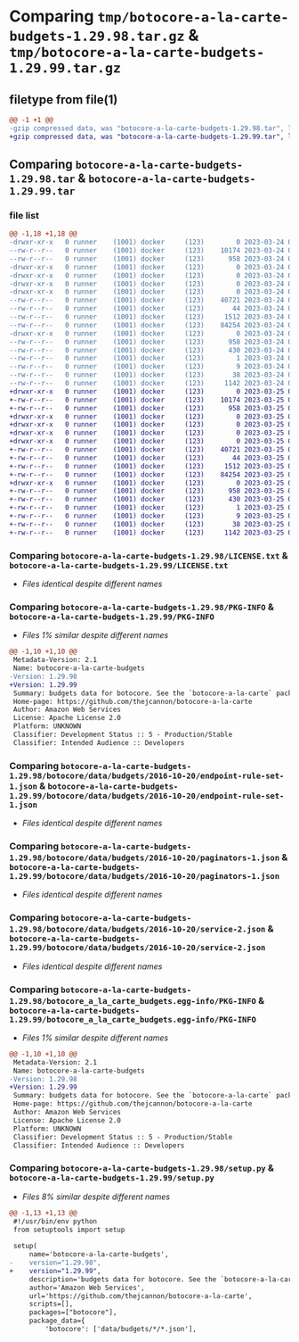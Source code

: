 # Comparing `tmp/botocore-a-la-carte-budgets-1.29.98.tar.gz` & `tmp/botocore-a-la-carte-budgets-1.29.99.tar.gz`

## filetype from file(1)

```diff
@@ -1 +1 @@
-gzip compressed data, was "botocore-a-la-carte-budgets-1.29.98.tar", last modified: Fri Mar 24 01:24:10 2023, max compression
+gzip compressed data, was "botocore-a-la-carte-budgets-1.29.99.tar", last modified: Sat Mar 25 01:22:29 2023, max compression
```

## Comparing `botocore-a-la-carte-budgets-1.29.98.tar` & `botocore-a-la-carte-budgets-1.29.99.tar`

### file list

```diff
@@ -1,18 +1,18 @@
-drwxr-xr-x   0 runner    (1001) docker     (123)        0 2023-03-24 01:24:10.521858 botocore-a-la-carte-budgets-1.29.98/
--rw-r--r--   0 runner    (1001) docker     (123)    10174 2023-03-24 01:24:10.000000 botocore-a-la-carte-budgets-1.29.98/LICENSE.txt
--rw-r--r--   0 runner    (1001) docker     (123)      958 2023-03-24 01:24:10.517858 botocore-a-la-carte-budgets-1.29.98/PKG-INFO
-drwxr-xr-x   0 runner    (1001) docker     (123)        0 2023-03-24 01:24:10.517858 botocore-a-la-carte-budgets-1.29.98/botocore/
-drwxr-xr-x   0 runner    (1001) docker     (123)        0 2023-03-24 01:24:10.517858 botocore-a-la-carte-budgets-1.29.98/botocore/data/
-drwxr-xr-x   0 runner    (1001) docker     (123)        0 2023-03-24 01:24:10.517858 botocore-a-la-carte-budgets-1.29.98/botocore/data/budgets/
-drwxr-xr-x   0 runner    (1001) docker     (123)        0 2023-03-24 01:24:10.517858 botocore-a-la-carte-budgets-1.29.98/botocore/data/budgets/2016-10-20/
--rw-r--r--   0 runner    (1001) docker     (123)    40721 2023-03-24 01:23:57.000000 botocore-a-la-carte-budgets-1.29.98/botocore/data/budgets/2016-10-20/endpoint-rule-set-1.json
--rw-r--r--   0 runner    (1001) docker     (123)       44 2023-03-24 01:23:57.000000 botocore-a-la-carte-budgets-1.29.98/botocore/data/budgets/2016-10-20/examples-1.json
--rw-r--r--   0 runner    (1001) docker     (123)     1512 2023-03-24 01:23:57.000000 botocore-a-la-carte-budgets-1.29.98/botocore/data/budgets/2016-10-20/paginators-1.json
--rw-r--r--   0 runner    (1001) docker     (123)    84254 2023-03-24 01:23:57.000000 botocore-a-la-carte-budgets-1.29.98/botocore/data/budgets/2016-10-20/service-2.json
-drwxr-xr-x   0 runner    (1001) docker     (123)        0 2023-03-24 01:24:10.517858 botocore-a-la-carte-budgets-1.29.98/botocore_a_la_carte_budgets.egg-info/
--rw-r--r--   0 runner    (1001) docker     (123)      958 2023-03-24 01:24:10.000000 botocore-a-la-carte-budgets-1.29.98/botocore_a_la_carte_budgets.egg-info/PKG-INFO
--rw-r--r--   0 runner    (1001) docker     (123)      430 2023-03-24 01:24:10.000000 botocore-a-la-carte-budgets-1.29.98/botocore_a_la_carte_budgets.egg-info/SOURCES.txt
--rw-r--r--   0 runner    (1001) docker     (123)        1 2023-03-24 01:24:10.000000 botocore-a-la-carte-budgets-1.29.98/botocore_a_la_carte_budgets.egg-info/dependency_links.txt
--rw-r--r--   0 runner    (1001) docker     (123)        9 2023-03-24 01:24:10.000000 botocore-a-la-carte-budgets-1.29.98/botocore_a_la_carte_budgets.egg-info/top_level.txt
--rw-r--r--   0 runner    (1001) docker     (123)       38 2023-03-24 01:24:10.521858 botocore-a-la-carte-budgets-1.29.98/setup.cfg
--rw-r--r--   0 runner    (1001) docker     (123)     1142 2023-03-24 01:24:10.000000 botocore-a-la-carte-budgets-1.29.98/setup.py
+drwxr-xr-x   0 runner    (1001) docker     (123)        0 2023-03-25 01:22:29.594764 botocore-a-la-carte-budgets-1.29.99/
+-rw-r--r--   0 runner    (1001) docker     (123)    10174 2023-03-25 01:22:29.000000 botocore-a-la-carte-budgets-1.29.99/LICENSE.txt
+-rw-r--r--   0 runner    (1001) docker     (123)      958 2023-03-25 01:22:29.594764 botocore-a-la-carte-budgets-1.29.99/PKG-INFO
+drwxr-xr-x   0 runner    (1001) docker     (123)        0 2023-03-25 01:22:29.590763 botocore-a-la-carte-budgets-1.29.99/botocore/
+drwxr-xr-x   0 runner    (1001) docker     (123)        0 2023-03-25 01:22:29.590763 botocore-a-la-carte-budgets-1.29.99/botocore/data/
+drwxr-xr-x   0 runner    (1001) docker     (123)        0 2023-03-25 01:22:29.590763 botocore-a-la-carte-budgets-1.29.99/botocore/data/budgets/
+drwxr-xr-x   0 runner    (1001) docker     (123)        0 2023-03-25 01:22:29.594764 botocore-a-la-carte-budgets-1.29.99/botocore/data/budgets/2016-10-20/
+-rw-r--r--   0 runner    (1001) docker     (123)    40721 2023-03-25 01:22:12.000000 botocore-a-la-carte-budgets-1.29.99/botocore/data/budgets/2016-10-20/endpoint-rule-set-1.json
+-rw-r--r--   0 runner    (1001) docker     (123)       44 2023-03-25 01:22:12.000000 botocore-a-la-carte-budgets-1.29.99/botocore/data/budgets/2016-10-20/examples-1.json
+-rw-r--r--   0 runner    (1001) docker     (123)     1512 2023-03-25 01:22:12.000000 botocore-a-la-carte-budgets-1.29.99/botocore/data/budgets/2016-10-20/paginators-1.json
+-rw-r--r--   0 runner    (1001) docker     (123)    84254 2023-03-25 01:22:12.000000 botocore-a-la-carte-budgets-1.29.99/botocore/data/budgets/2016-10-20/service-2.json
+drwxr-xr-x   0 runner    (1001) docker     (123)        0 2023-03-25 01:22:29.594764 botocore-a-la-carte-budgets-1.29.99/botocore_a_la_carte_budgets.egg-info/
+-rw-r--r--   0 runner    (1001) docker     (123)      958 2023-03-25 01:22:29.000000 botocore-a-la-carte-budgets-1.29.99/botocore_a_la_carte_budgets.egg-info/PKG-INFO
+-rw-r--r--   0 runner    (1001) docker     (123)      430 2023-03-25 01:22:29.000000 botocore-a-la-carte-budgets-1.29.99/botocore_a_la_carte_budgets.egg-info/SOURCES.txt
+-rw-r--r--   0 runner    (1001) docker     (123)        1 2023-03-25 01:22:29.000000 botocore-a-la-carte-budgets-1.29.99/botocore_a_la_carte_budgets.egg-info/dependency_links.txt
+-rw-r--r--   0 runner    (1001) docker     (123)        9 2023-03-25 01:22:29.000000 botocore-a-la-carte-budgets-1.29.99/botocore_a_la_carte_budgets.egg-info/top_level.txt
+-rw-r--r--   0 runner    (1001) docker     (123)       38 2023-03-25 01:22:29.594764 botocore-a-la-carte-budgets-1.29.99/setup.cfg
+-rw-r--r--   0 runner    (1001) docker     (123)     1142 2023-03-25 01:22:29.000000 botocore-a-la-carte-budgets-1.29.99/setup.py
```

### Comparing `botocore-a-la-carte-budgets-1.29.98/LICENSE.txt` & `botocore-a-la-carte-budgets-1.29.99/LICENSE.txt`

 * *Files identical despite different names*

### Comparing `botocore-a-la-carte-budgets-1.29.98/PKG-INFO` & `botocore-a-la-carte-budgets-1.29.99/PKG-INFO`

 * *Files 1% similar despite different names*

```diff
@@ -1,10 +1,10 @@
 Metadata-Version: 2.1
 Name: botocore-a-la-carte-budgets
-Version: 1.29.98
+Version: 1.29.99
 Summary: budgets data for botocore. See the `botocore-a-la-carte` package for more info.
 Home-page: https://github.com/thejcannon/botocore-a-la-carte
 Author: Amazon Web Services
 License: Apache License 2.0
 Platform: UNKNOWN
 Classifier: Development Status :: 5 - Production/Stable
 Classifier: Intended Audience :: Developers
```

### Comparing `botocore-a-la-carte-budgets-1.29.98/botocore/data/budgets/2016-10-20/endpoint-rule-set-1.json` & `botocore-a-la-carte-budgets-1.29.99/botocore/data/budgets/2016-10-20/endpoint-rule-set-1.json`

 * *Files identical despite different names*

### Comparing `botocore-a-la-carte-budgets-1.29.98/botocore/data/budgets/2016-10-20/paginators-1.json` & `botocore-a-la-carte-budgets-1.29.99/botocore/data/budgets/2016-10-20/paginators-1.json`

 * *Files identical despite different names*

### Comparing `botocore-a-la-carte-budgets-1.29.98/botocore/data/budgets/2016-10-20/service-2.json` & `botocore-a-la-carte-budgets-1.29.99/botocore/data/budgets/2016-10-20/service-2.json`

 * *Files identical despite different names*

### Comparing `botocore-a-la-carte-budgets-1.29.98/botocore_a_la_carte_budgets.egg-info/PKG-INFO` & `botocore-a-la-carte-budgets-1.29.99/botocore_a_la_carte_budgets.egg-info/PKG-INFO`

 * *Files 1% similar despite different names*

```diff
@@ -1,10 +1,10 @@
 Metadata-Version: 2.1
 Name: botocore-a-la-carte-budgets
-Version: 1.29.98
+Version: 1.29.99
 Summary: budgets data for botocore. See the `botocore-a-la-carte` package for more info.
 Home-page: https://github.com/thejcannon/botocore-a-la-carte
 Author: Amazon Web Services
 License: Apache License 2.0
 Platform: UNKNOWN
 Classifier: Development Status :: 5 - Production/Stable
 Classifier: Intended Audience :: Developers
```

### Comparing `botocore-a-la-carte-budgets-1.29.98/setup.py` & `botocore-a-la-carte-budgets-1.29.99/setup.py`

 * *Files 8% similar despite different names*

```diff
@@ -1,13 +1,13 @@
 #!/usr/bin/env python
 from setuptools import setup
 
 setup(
     name='botocore-a-la-carte-budgets',
-    version="1.29.98",
+    version="1.29.99",
     description='budgets data for botocore. See the `botocore-a-la-carte` package for more info.',
     author='Amazon Web Services',
     url='https://github.com/thejcannon/botocore-a-la-carte',
     scripts=[],
     packages=["botocore"],
     package_data={
         'botocore': ['data/budgets/*/*.json'],
```

